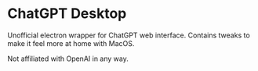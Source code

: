 # ChatGPT Desktop

Unofficial electron wrapper for ChatGPT web interface.
Contains tweaks to make it feel more at home with MacOS.

Not affiliated with OpenAI in any way.